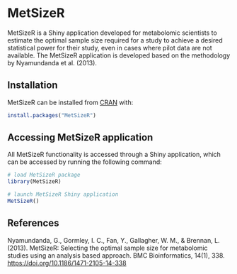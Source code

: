 
<!-- README.md is generated from README.Rmd. Please edit that file -->

# MetSizeR

MetSizeR is a Shiny application developed for metabolomic scientists to
estimate the optimal sample size required for a study to achieve a
desired statistical power for their study, even in cases where pilot
data are not available. The MetSizeR application is developed based on
the methodology by Nyamundanda et al. (2013).

## Installation

MetSizeR can be installed from [CRAN](https://CRAN.R-project.org) with:

``` r
install.packages("MetSizeR")
```

## Accessing MetSizeR application

All MetSizeR functionality is accessed through a Shiny application,
which can be accessed by running the following command:

``` r
# load MetSizeR package
library(MetSizeR)

# launch MetSizeR Shiny application
MetSizeR()
```

## References

Nyamundanda, G., Gormley, I. C., Fan, Y., Gallagher, W. M., & Brennan,
L. (2013). MetSizeR: Selecting the optimal sample size for metabolomic
studies using an analysis based approach. BMC Bioinformatics, 14(1),
338. <https://doi.org/10.1186/1471-2105-14-338>
